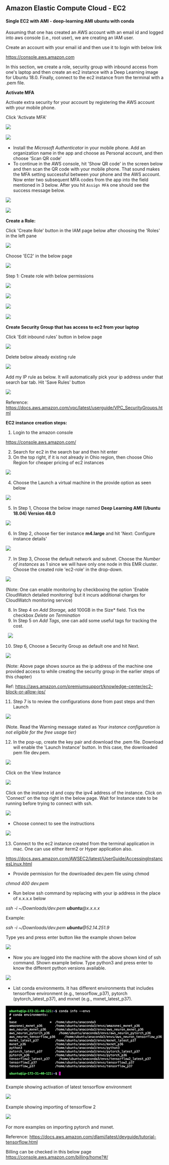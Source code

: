 ﻿## Amazon Elastic Compute Cloud - EC2

#### Single EC2 with AMI - deep-learning AMI ubuntu with conda 

Assuming that one has created an AWS account with an email id and logged into aws console (i.e., root user), we are creating an IAM user.

Create an account with your email id and then use it to login with below link

<https://console.aws.amazon.com>

In this section, we create a role, security group with inbound access from one's laptop and then create an ec2 instance with a Deep Learning image for Ubuntu 18.0. Finally, connect to the ec2 instance from the terminal with a .pem file.


**Activate MFA**

Activate extra security for your account by registering the AWS account with your mobile phone.

Click 'Activate MFA'

![](images/Aspose.Words.90932124-6dd1-4d94-b4b8-df7f7be90e8b.001.png)

![](images/Aspose.Words.90932124-6dd1-4d94-b4b8-df7f7be90e8b.002.png)

- Install the *Microsoft Authenticator* in your mobile phone. Add an organization name in the app and choose as Personal account, and then choose 'Scan QR code'  
- To continue in the AWS console, hit 'Show QR code' in the screen below and then scan the QR code with your mobile phone. That sound makes the MFA setting successful between your phone and the AWS account. Now enter two subsequent MFA codes from the app into the field mentioned in 3 below. After you hit `Assign MFA` one should see the success message below.

![](images/Aspose.Words.90932124-6dd1-4d94-b4b8-df7f7be90e8b.003.png)

![](images/Aspose.Words.90932124-6dd1-4d94-b4b8-df7f7be90e8b.004.png)


**Create a Role:**

Click 'Create Role' button in the IAM page below after choosing the 'Roles' in the left pane

![](images/Aspose.Words.90932124-6dd1-4d94-b4b8-df7f7be90e8b.005.png)

Choose 'EC2' in the below page

![](images/Aspose.Words.90932124-6dd1-4d94-b4b8-df7f7be90e8b.006.png)

Step 1: Create role with below permissions

![](images/Aspose.Words.90932124-6dd1-4d94-b4b8-df7f7be90e8b.007.png)

![](images/Aspose.Words.90932124-6dd1-4d94-b4b8-df7f7be90e8b.008.png)

![](images/Aspose.Words.90932124-6dd1-4d94-b4b8-df7f7be90e8b.009.png)


![](images/Aspose.Words.90932124-6dd1-4d94-b4b8-df7f7be90e8b.010.png)

**Create Security Group that has access to ec2 from your laptop**

Click 'Edit inbound rules' button in below page

![](images/Aspose.Words.90932124-6dd1-4d94-b4b8-df7f7be90e8b.011.png)

Delete below already existing rule

![](images/Aspose.Words.90932124-6dd1-4d94-b4b8-df7f7be90e8b.012.png)

Add my IP rule as below. It will automatically pick your ip address under that search bar tab. Hit 'Save Rules' button

![](images/Aspose.Words.90932124-6dd1-4d94-b4b8-df7f7be90e8b.013.png)

Reference: <https://docs.aws.amazon.com/vpc/latest/userguide/VPC_SecurityGroups.html>

**EC2 instance creation steps:**

1. Login to the amazon console

<https://console.aws.amazon.com/>

2. Search for ec2 in the search bar and then hit enter
3. On the top right, if it is not already in Ohio region, then choose Ohio Region for cheaper pricing of ec2 instances

![](images/Aspose.Words.90932124-6dd1-4d94-b4b8-df7f7be90e8b.014.png)

4. Choose the Launch a virtual machine in the provide option as seen below

![](images/Aspose.Words.90932124-6dd1-4d94-b4b8-df7f7be90e8b.015.png)

5. In Step 1, Choose the below image named **Deep Learning AMI (Ubuntu 18.04) Version 48.0**

![](images/Aspose.Words.90932124-6dd1-4d94-b4b8-df7f7be90e8b.016.png)


6. In Step 2, choose fier tier instance **m4.large** and hit 'Next: Configure instance details'

![](images/Aspose.Words.90932124-6dd1-4d94-b4b8-df7f7be90e8b.017.png)


7. In Step 3, Choose the default network and subnet. Choose the *Number of instances* as 1 since we will have only one node in this EMR cluster. Choose the created role 'ec2-role' in the drop-down.

![](images/Aspose.Words.90932124-6dd1-4d94-b4b8-df7f7be90e8b.018.png)

(Note: One can enable monitoring by checkboxing the option 'Enable CloudWatch detailed monitoring' but it incurs additional charges for CloudWatch monitoring service)

8. In Step 4 on *Add Storage,* add 100GB in the Size* field. Tick the checkbox *Delete on Termination*
9. In Step 5 on *Add Tags*, one can add some useful tags for tracking the cost.

` `![](images/Aspose.Words.90932124-6dd1-4d94-b4b8-df7f7be90e8b.019.png)

10. Step 6, Choose a Security Group as default one and hit Next.

![](images/Aspose.Words.90932124-6dd1-4d94-b4b8-df7f7be90e8b.020.png)

(Note: Above page shows source as the ip address of the machine one provided access to while creating the security group in the earlier steps of this chapter)

Ref: <https://aws.amazon.com/premiumsupport/knowledge-center/ec2-block-or-allow-ips/>

11. Step 7 is to review the configurations done from past steps and then Launch

![](images/Aspose.Words.90932124-6dd1-4d94-b4b8-df7f7be90e8b.021.png)

(Note. Read the Warning message stated as *Your instance configuration is not eligible for the free usage tier)*

12. In the pop-up, create the key pair and download the .pem file. Download will enable the 'Launch Instance' button. In this case, the downloaded pem file dev.pem.

![](images/Aspose.Words.90932124-6dd1-4d94-b4b8-df7f7be90e8b.022.png)

Click on the View Instance 

![](images/Aspose.Words.90932124-6dd1-4d94-b4b8-df7f7be90e8b.023.png)

Click on the instance id and copy the ipv4 address of the instance. Click on 'Connect' on the top right in the below page. Wait for Instance state to be running before trying to connect with ssh.

![](images/Aspose.Words.90932124-6dd1-4d94-b4b8-df7f7be90e8b.024.png)

- Choose connect to see the instructions

![](images/Aspose.Words.90932124-6dd1-4d94-b4b8-df7f7be90e8b.025.png)

13. Connect to the ec2 instance created from the terminal application in mac. One can use either iterm2 or Hyper application also.

<https://docs.aws.amazon.com/AWSEC2/latest/UserGuide/AccessingInstancesLinux.html>

- Provide permission for the downloaded dev.pem file using chmod

*chmod 400 dev.pem*

- Run below ssh command by replacing with your ip address in the place of x.x.x.x below

*ssh -i ~/Downloads/dev.pem **ubuntu**@x.x.x.x*

Example:

*ssh -i ~/Downloads/dev.pem **ubuntu**@52.14.251.9*

Type yes and press enter button like the example shown below

![](images/Aspose.Words.90932124-6dd1-4d94-b4b8-df7f7be90e8b.026.png)

- Now you are logged into the machine with the above shown kind of ssh command. Shown example below. Type python3 and press enter to know the different python versions available.

![](images/Aspose.Words.90932124-6dd1-4d94-b4b8-df7f7be90e8b.027.png)

- List conda environments. It has different environments that includes tensorflow environment (e.g., tensorflow\_p37), pytorch (pytorch\_latest\_p37), and mxnet (e.g., mxnet\_latest\_p37).

![](images/Aspose.Words.90932124-6dd1-4d94-b4b8-df7f7be90e8b.028.png)

Example showing activation of latest tensorflow environment

![](images/Aspose.Words.90932124-6dd1-4d94-b4b8-df7f7be90e8b.029.png)

Example showing importing of tensorflow 2

![](images/Aspose.Words.90932124-6dd1-4d94-b4b8-df7f7be90e8b.030.png)

For more examples on importing pytorch and mxnet.

Reference: <https://docs.aws.amazon.com/dlami/latest/devguide/tutorial-tensorflow.html>

Billing can be checked in this below page 
https://console.aws.amazon.com/billing/home?#/
